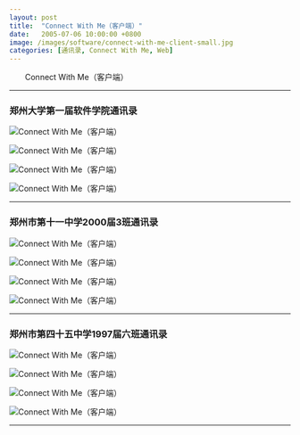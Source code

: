 ```yaml
---
layout: post
title:  "Connect With Me（客户端）"
date:   2005-07-06 10:00:00 +0800
image: /images/software/connect-with-me-client-small.jpg
categories: [通讯录, Connect With Me, Web]
---
```


　　Connect With Me（客户端）

------

<h3>郑州大学第一届软件学院通讯录</h3>

![Connect With Me（客户端）]({{site.baseurl}}/images/software/ConnectWithMe-zzusc-0.png)

![Connect With Me（客户端）]({{site.baseurl}}/images/software/ConnectWithMe-zzusc-1.png)

![Connect With Me（客户端）]({{site.baseurl}}/images/software/ConnectWithMe-zzusc-1b.png)

![Connect With Me（客户端）]({{site.baseurl}}/images/software/ConnectWithMe-zzusc-2.png)

------

<h3>郑州市第十一中学2000届3班通讯录</h3>

![Connect With Me（客户端）]({{site.baseurl}}/images/software/ConnectWithMe-11003-0.png)

![Connect With Me（客户端）]({{site.baseurl}}/images/software/ConnectWithMe-11003-1.png)

![Connect With Me（客户端）]({{site.baseurl}}/images/software/ConnectWithMe-11003-1b.png)

![Connect With Me（客户端）]({{site.baseurl}}/images/software/ConnectWithMe-11003-2.png)

------

<h3>郑州市第四十五中学1997届六班通讯录</h3>

![Connect With Me（客户端）]({{site.baseurl}}/images/software/ConnectWithMe-45976-0.png)

![Connect With Me（客户端）]({{site.baseurl}}/images/software/ConnectWithMe-45976-1.png)

![Connect With Me（客户端）]({{site.baseurl}}/images/software/ConnectWithMe-45976-1b.png)

![Connect With Me（客户端）]({{site.baseurl}}/images/software/ConnectWithMe-45976-2.png)

------